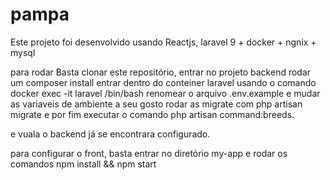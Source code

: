 # pampa

Este projeto foi desenvolvido usando Reactjs, laravel 9 + docker + ngnix + mysql

para rodar Basta clonar este repositório,
entrar no projeto backend rodar um composer install
entrar dentro do conteiner laravel usando o comando docker exec -it laravel /bin/bash
renomear o arquivo .env.example e mudar as variaveis de ambiente a seu gosto
rodar as migrate com php artisan migrate e por fim executar o comando
php artisan command:breeds.

e vuala o backend já se encontrara configurado.

para configurar o front, basta entrar no diretório my-app e rodar os comandos
npm install && npm start
